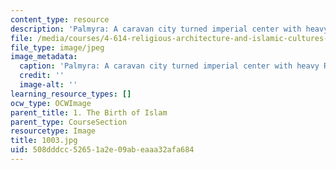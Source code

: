 ```yaml
---
content_type: resource
description: 'Palmyra: A caravan city turned imperial center with heavy Roman influences.'
file: /media/courses/4-614-religious-architecture-and-islamic-cultures-fall-2002/508dddcc52651a2e09abeaaa32afa684_1003.jpg
file_type: image/jpeg
image_metadata:
  caption: 'Palmyra: A caravan city turned imperial center with heavy Roman influences.'
  credit: ''
  image-alt: ''
learning_resource_types: []
ocw_type: OCWImage
parent_title: 1. The Birth of Islam
parent_type: CourseSection
resourcetype: Image
title: 1003.jpg
uid: 508dddcc-5265-1a2e-09ab-eaaa32afa684
---
```

